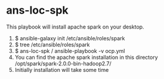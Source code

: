 # ans-loc-spk
This playbook will install apache spark on your desktop.

1) $ ansible-galaxy init /etc/ansible/roles/spark 
2) $ tree /etc/ansible/roles/spark
3) $ ans-loc-spk / ansible-playbook -v ocp.yml
4) You can find the apache spark installation in this directory /opt/spark/spark-2.0.0-bin-hadoop2.7/
5) Initially installation will take some time

